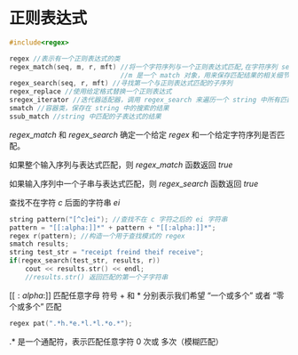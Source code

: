 # 正则表达式

```c++
#include<regex>
```



```c++
regex //表示有一个正则表达式的类
regex_match(seq, m, r, mft) //将一个字符序列与一个正则表达式匹配,在字符序列 seq 中查找 regex 对象 r 中的正则表达式
    						//m 是一个 match 对象，用来保存匹配结果的相关细节
regex_search(seq, r, mft) //寻找第一个与正则表达式匹配的子序列
regex_replace //使用给定格式替换一个正则表达式
sregex_iterator //迭代器适配器，调用 regex_search 来遍历一个 string 中所有匹配的子串
smatch //容器类，保存在 string 中的搜索的结果
ssub_match //string 中匹配的子表达式的结果
```



$regex \_match$ 和 $regex \_ search$ 确定一个给定 $regex$ 和一个给定字符序列是否匹配。

如果整个输入序列与表达式匹配，则 $regex\_match$ 函数返回 $true$ 

如果输入序列中一个子串与表达式匹配，则 $regex\_search$ 函数返回 $true$



查找不在字符 $c$ 后面的字符串 $ei$

```c++
string pattern("[^c]ei"); //查找不在 c 字符之后的 ei 字符串
pattern = "[[:alpha:]]*" + pattern + "[[:alpha:]]*"; 
regex r(pattern); //构造一个用于查找模式的 regex
smatch results;
string test_str = "receipt freind theif receive";
if(regex_search(test_str, results, r))
    cout << results.str() << endl;
    //results.str() 返回匹配的第一个子字符串
```



$[[:alpha:]]$ 匹配任意字母 符号 $+$ 和 $*$ 分别表示我们希望 “一个或多个” 或者 “零个或多个” 匹配



```c++
regex pat(".*h.*e.*l.*l.*o.*");
```

$.*$ 是一个通配符，表示匹配任意字符 $0$ 次或 多次（模糊匹配）
